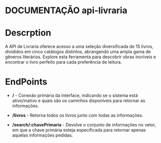 # DOCUMENTAÇÃO api-livraria 

  

# Descrption  

A API de Livraria oferece acesso a uma seleção diversificada de 15 livros, divididos em cinco catálogos distintos, abrangendo uma ampla gama de gêneros literários. Explore esta ferramenta para descobrir obras incríveis e encontrar o livro perfeito para cada preferência de leitura. 

  

# EndPoints  

* **/**  - Conexão primária da interface, indicando se o sistema está ativo/inativo e quais são os caminhos disponíveis para retornar as informações. 

    

* **/livros** - Retorna todos os livros junto com todas as informações. 

  

* **/search/:chavePrimaria** - Devolve o conjunto de informações no vetor, em que a chave primária esteja específicada para retornar apenas aquelas informações pedidas. 
